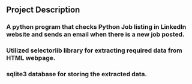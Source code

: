 ## Project Description

### A python program that checks Python Job listing in LinkedIn website and sends an email when there is a new job posted.
### Utilized selectorlib library for extracting required data from HTML webpage. 
### sqlite3 database for storing the extracted data.